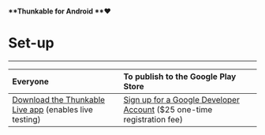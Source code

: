#### **Thunkable for Android **❤

# **Set-up**

---

| Everyone | To publish to the Google Play Store |
| :--- | :--- |
| [Download the Thunkable Live app](https://play.google.com/store/apps/details?id=com.thunkable.appinventor.aicompanion3&hl=en) \(enables live testing\) | [Sign up for a Google Developer Account](https://play.google.com/apps/publish/signup/) \($25 one-time registration fee\) |

# 



